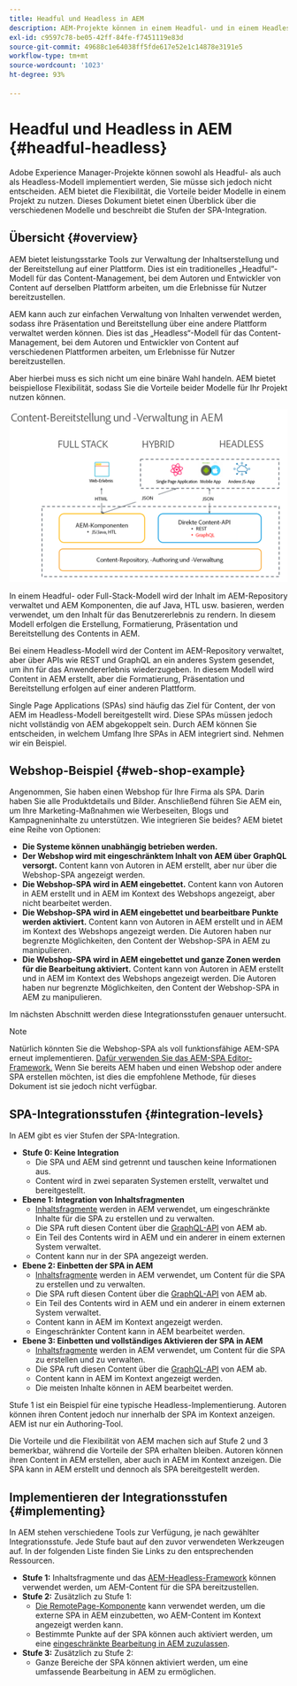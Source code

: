 ```yaml
---
title: Headful und Headless in AEM
description: AEM-Projekte können in einem Headful- und in einem Headless-Modell implementiert werden, Sie müssen sich jedoch nicht entscheiden. AEM bietet die Flexibilität, die Vorteile beider Modelle in einem Projekt zu nutzen.
exl-id: c9597c78-be05-42ff-84fe-f7451119e83d
source-git-commit: 49688c1e64038ff5fde617e52e1c14878e3191e5
workflow-type: tm+mt
source-wordcount: '1023'
ht-degree: 93%

---
```


# Headful und Headless in AEM {#headful-headless}

Adobe Experience Manager-Projekte können sowohl als Headful- als auch als Headless-Modell implementiert werden, Sie müsse sich jedoch nicht entscheiden. AEM bietet die Flexibilität, die Vorteile beider Modelle in einem Projekt zu nutzen. Dieses Dokument bietet einen Überblick über die verschiedenen Modelle und beschreibt die Stufen der SPA-Integration.

## Übersicht {#overview}

AEM bietet leistungsstarke Tools zur Verwaltung der Inhaltserstellung und der Bereitstellung auf einer Plattform. Dies ist ein traditionelles „Headful“-Modell für das Content-Management, bei dem Autoren und Entwickler von Content auf derselben Plattform arbeiten, um die Erlebnisse für Nutzer bereitzustellen.

AEM kann auch zur einfachen Verwaltung von Inhalten verwendet werden, sodass ihre Präsentation und Bereitstellung über eine andere Plattform verwaltet werden können. Dies ist das „Headless“-Modell für das Content-Management, bei dem Autoren und Entwickler von Content auf verschiedenen Plattformen arbeiten, um Erlebnisse für Nutzer bereitzustellen.

Aber hierbei muss es sich nicht um eine binäre Wahl handeln. AEM bietet beispiellose Flexibilität, sodass Sie die Vorteile beider Modelle für Ihr Projekt nutzen können.

![AEM-Implementierungsmodelle](/help/sites-developing/headless/getting-started/assets/aem-implementation-models.png)

In einem Headful- oder Full-Stack-Modell wird der Inhalt im AEM-Repository verwaltet und AEM Komponenten, die auf Java, HTL usw. basieren, werden verwendet, um den Inhalt für das Benutzererlebnis zu rendern. In diesem Modell erfolgen die Erstellung, Formatierung, Präsentation und Bereitstellung des Contents in AEM.

Bei einem Headless-Modell wird der Content im AEM-Repository verwaltet, aber über APIs wie REST und GraphQL an ein anderes System gesendet, um ihn für das Anwendererlebnis wiederzugeben. In diesem Modell wird Content in AEM erstellt, aber die Formatierung, Präsentation und Bereitstellung erfolgen auf einer anderen Plattform.

Single Page Applications (SPAs) sind häufig das Ziel für Content, der von AEM im Headless-Modell bereitgestellt wird. Diese SPAs müssen jedoch nicht vollständig von AEM abgekoppelt sein. Durch AEM können Sie entscheiden, in welchem Umfang Ihre SPAs in AEM integriert sind. Nehmen wir ein Beispiel.

## Webshop-Beispiel {#web-shop-example}

Angenommen, Sie haben einen Webshop für Ihre Firma als SPA. Darin haben Sie alle Produktdetails und Bilder. Anschließend führen Sie AEM ein, um Ihre Marketing-Maßnahmen wie Werbeseiten, Blogs und Kampagneninhalte zu unterstützen. Wie integrieren Sie beides? AEM bietet eine Reihe von Optionen:

* **Die Systeme können unabhängig betrieben werden.**
* **Der Webshop wird mit eingeschränktem Inhalt von AEM über GraphQL versorgt.** Content kann von Autoren in AEM erstellt, aber nur über die Webshop-SPA angezeigt werden.
* **Die Webshop-SPA wird in AEM eingebettet.** Content kann von Autoren in AEM erstellt und in AEM im Kontext des Webshops angezeigt, aber nicht bearbeitet werden.
* **Die Webshop-SPA wird in AEM eingebettet und bearbeitbare Punkte werden aktiviert.** Content kann von Autoren in AEM erstellt und in AEM im Kontext des Webshops angezeigt werden. Die Autoren haben nur begrenzte Möglichkeiten, den Content der Webshop-SPA in AEM zu manipulieren.
* **Die Webshop-SPA wird in AEM eingebettet und ganze Zonen werden für die Bearbeitung aktiviert.** Content kann von Autoren in AEM erstellt und in AEM im Kontext des Webshops angezeigt werden. Die Autoren haben nur begrenzte Möglichkeiten, den Content der Webshop-SPA in AEM zu manipulieren.

Im nächsten Abschnitt werden diese Integrationsstufen genauer untersucht.

>[!NOTE]
>
>Natürlich könnten Sie die Webshop-SPA als voll funktionsfähige AEM-SPA erneut implementieren. [Dafür verwenden Sie das AEM-SPA Editor-Framework.](/help/sites-developing/spa-walkthrough.md) Wenn Sie bereits AEM haben und einen Webshop oder andere SPA erstellen möchten, ist dies die empfohlene Methode, für dieses Dokument ist sie jedoch nicht verfügbar.

## SPA-Integrationsstufen {#integration-levels}

In AEM gibt es vier Stufen der SPA-Integration.

* **Stufe 0: Keine Integration**
   * Die SPA und AEM sind getrennt und tauschen keine Informationen aus.
   * Content wird in zwei separaten Systemen erstellt, verwaltet und bereitgestellt.
* **Ebene 1: Integration von Inhaltsfragmenten**
   * [Inhaltsfragmente](/help/assets/content-fragments/content-fragments.md) werden in AEM verwendet, um eingeschränkte Inhalte für die SPA zu erstellen und zu verwalten.
   * Die SPA ruft diesen Content über die [GraphQL-API](/help/sites-developing/headless/graphql-api/graphql-api-content-fragments.md) von AEM ab.
   * Ein Teil des Contents wird in AEM und ein anderer in einem externen System verwaltet.
   * Content kann nur in der SPA angezeigt werden.
* **Ebene 2: Einbetten der SPA in AEM**
   * [Inhaltsfragmente](/help/assets/content-fragments/content-fragments.md) werden in AEM verwendet, um Content für die SPA zu erstellen und zu verwalten.
   * Die SPA ruft diesen Content über die [GraphQL-API](/help/sites-developing/headless/graphql-api/graphql-api-content-fragments.md) von AEM ab.
   * Ein Teil des Contents wird in AEM und ein anderer in einem externen System verwaltet.
   * Content kann in AEM im Kontext angezeigt werden.
   * Eingeschränkter Content kann in AEM bearbeitet werden.
* **Ebene 3: Einbetten und vollständiges Aktivieren der SPA in AEM**
   * [Inhaltsfragmente](/help/assets/content-fragments/content-fragments.md) werden in AEM verwendet, um Content für die SPA zu erstellen und zu verwalten.
   * Die SPA ruft diesen Content über die [GraphQL-API](/help/sites-developing/headless/graphql-api/graphql-api-content-fragments.md) von AEM ab.
   * Content kann in AEM im Kontext angezeigt werden.
   * Die meisten Inhalte können in AEM bearbeitet werden.

Stufe 1 ist ein Beispiel für eine typische Headless-Implementierung. Autoren können ihren Content jedoch nur innerhalb der SPA im Kontext anzeigen. AEM ist nur ein Authoring-Tool.

Die Vorteile und die Flexibilität von AEM machen sich auf Stufe 2 und 3 bemerkbar, während die Vorteile der SPA erhalten bleiben. Autoren können ihren Content in AEM erstellen, aber auch in AEM im Kontext anzeigen. Die SPA kann in AEM erstellt und dennoch als SPA bereitgestellt werden.

## Implementieren der Integrationsstufen {#implementing}

In AEM stehen verschiedene Tools zur Verfügung, je nach gewählter Integrationsstufe. Jede Stufe baut auf den zuvor verwendeten Werkzeugen auf. In der folgenden Liste finden Sie Links zu den entsprechenden Ressourcen.

* **Stufe 1:** Inhaltsfragmente und das [AEM-Headless-Framework](/help/sites-developing/headless/introduction.md) können verwendet werden, um AEM-Content für die SPA bereitzustellen.
* **Stufe 2:** Zusätzlich zu Stufe 1:
   * [Die RemotePage-Komponente](/help/sites-developing/spa-remote-page.md) kann verwendet werden, um die externe SPA in AEM einzubetten, wo AEM-Content im Kontext angezeigt werden kann.
   * Bestimmte Punkte auf der SPA können auch aktiviert werden, um eine [eingeschränkte Bearbeitung in AEM zuzulassen](/help/sites-developing/spa-edit-external.md).
* **Stufe 3:** Zusätzlich zu Stufe 2:
   * Ganze Bereiche der SPA können aktiviert werden, um eine umfassende Bearbeitung in AEM zu ermöglichen.
